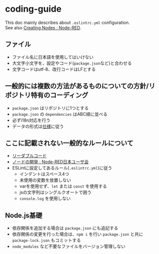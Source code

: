 
# coding-guide

This doc mainly describes about ``.eslintrc.yml`` configuration.  
See also [Creating Nodes : Node-RED](https://nodered.org/docs/creating-nodes/).  

## ファイル

* ファイル名に日本語を使用してはいけない
* 大文字小文字を、設定やコード(``package.json``など)と合わせる
* 文字コードはutf-8、改行コードはLFとする

## 一般的には複数の方法があるものについての方針/リポジトリ特有のコーディング

* ``package.json`` はリポジトリに1つとする
* ``package.json`` の ``dependencies`` はABC順に並べる
* 必ずi18n対応を行う
* データの形式は[仕様](https://github.com/ia-cloud/Web-API-Specification-V2)に従う

## ここに記載されない一般的なルールについて

* [リーダブルコード](https://www.oreilly.co.jp/books/9784873115658/)
* [ノードの開発 : Node-RED日本ユーザ会](https://nodered.jp/docs/creating-nodes/)
* ESLintに設定してあるルール(``.eslintrc.yml``)に従う
  * インデントはスペース4つ
  * 未使用の変数を放置しない
  * varを使用せず、``let`` または ``const`` を使用する
  * jsの文字列はシングルクオートで囲う
  * ``console.log`` を使用しない

## Node.js基礎

* 依存関係を追加する場合は ``package.json`` にも追記する
* 依存関係の変更を行った場合は、``npm i`` を行い ``package.json`` と共に ``package-lock.json`` もコミットする
* ``node_modules`` など不要なファイルをバージョン管理しない
